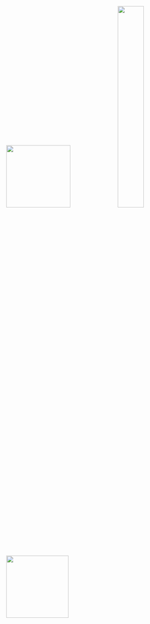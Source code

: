 <p>
  <a href="https://github.com/ShenHaoCore"><img height="165px" src="https://github-readme-stats.vercel.app/api?username=ShenHaoCore&show_icons=true&hide_border=true&hide_title=true" width="58%" /></a>
  <a href="https://github.com/ShenHaoCore"><img src="https://github-readme-stats.vercel.app/api/top-langs/?username=ShenHaoCore&layout=compact&hide_border=true&hide_title=true&langs_count=10" width="37%" /></a> 
</p>
<p>
  <a href="https://github.com/ShenHaoCore"><img height="165px" src="https://skillicons.dev/icons?i=cs,dotnet,py,html,css,js,jquery,nodejs,md,docker,linux,nginx,mongodb,redis,mysql,sqlite,git,github,githubactions,gitlab,visualstudio,vscode,jenkins,powershell,stackoverflow,vue,bootstrap" /></a> 
</p>
